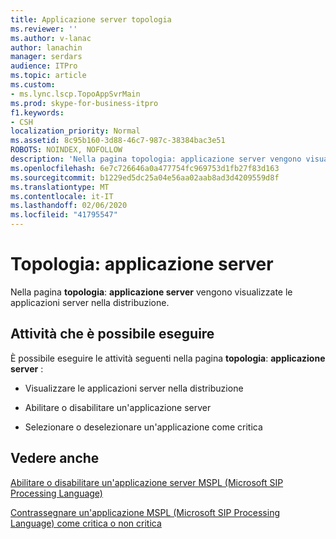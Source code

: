 ```yaml
---
title: Applicazione server topologia
ms.reviewer: ''
ms.author: v-lanac
author: lanachin
manager: serdars
audience: ITPro
ms.topic: article
ms.custom:
- ms.lync.lscp.TopoAppSvrMain
ms.prod: skype-for-business-itpro
f1.keywords:
- CSH
localization_priority: Normal
ms.assetid: 8c95b160-3d88-46c7-987c-38384bac3e51
ROBOTS: NOINDEX, NOFOLLOW
description: 'Nella pagina topologia: applicazione server vengono visualizzate le applicazioni server nella distribuzione.'
ms.openlocfilehash: 6e7c726646a0a477754fc969753d1fb27f83d163
ms.sourcegitcommit: b1229ed5dc25a04e56aa02aab8ad3d4209559d8f
ms.translationtype: MT
ms.contentlocale: it-IT
ms.lasthandoff: 02/06/2020
ms.locfileid: "41795547"
---
```

# <a name="topology-server-application"></a>Topologia: applicazione server

Nella pagina **topologia**: **applicazione server** vengono visualizzate le applicazioni server nella distribuzione.

## <a name="tasks-you-can-perform"></a>Attività che è possibile eseguire

È possibile eseguire le attività seguenti nella pagina **topologia**: **applicazione server** :

- Visualizzare le applicazioni server nella distribuzione

- Abilitare o disabilitare un'applicazione server

- Selezionare o deselezionare un'applicazione come critica

## <a name="see-also"></a>Vedere anche

[Abilitare o disabilitare un'applicazione server MSPL (Microsoft SIP Processing Language)](https://technet.microsoft.com/library/b20af38d-224a-4459-991d-0b7eabb3ca7c.aspx)

[Contrassegnare un'applicazione MSPL (Microsoft SIP Processing Language) come critica o non critica](https://technet.microsoft.com/library/df68fdc6-b7e6-4f07-acdc-0cd4c2c888a1.aspx)
